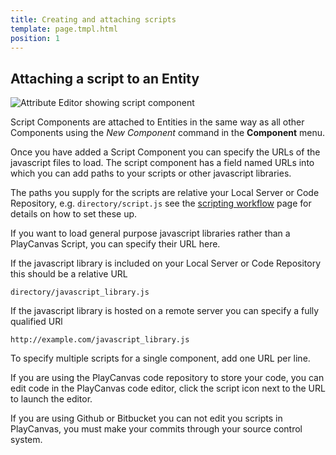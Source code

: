 ```yaml
---
title: Creating and attaching scripts
template: page.tmpl.html
position: 1
---
```


## Attaching a script to an Entity

![Attribute Editor showing script component](/images/platform/component_script.png "Add urls of scripts to the script component")

Script Components are attached to Entities in the same way as all other Components using the *New Component* command in the **Component** menu.

Once you have added a Script Component you can specify the URLs of the javascript files to load. The script component has a field named URLs into which you can add paths to your scripts or other javascript libraries.

The paths you supply for the scripts are relative your Local Server or Code Repository, e.g. `directory/script.js` see the [scripting workflow][coding_workflow] page for details on how to set these up.

If you want to load general purpose javascript libraries rather than a PlayCanvas Script, you can specify their URL here.

If the javascript library is included on your Local Server or Code Repository this should be a relative URL

~~~sh~~~
directory/javascript_library.js
~~~

If the javascript library is hosted on a remote server you can specify a fully qualified URl

~~~sh~~~
http://example.com/javascript_library.js
~~~

To specify multiple scripts for a single component, add one URL per line.

If you are using the PlayCanvas code repository to store your code, you can edit code in the PlayCanvas code editor, click the script icon next to the URL to launch the editor.

<div class="alert alert-info">
If you are using Github or Bitbucket you can not edit you scripts in PlayCanvas, you must make your commits through your source control system.
</div>

[coding_workflow]: /user-manual/scripting/workflow
